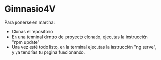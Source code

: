 # Gimnasio4V
Para ponerse en marcha:
- Clonas el repositorio
- En una terminal dentro del proyecto clonado, ejecutas la instrucción "npm update"
- Una vez esté todo listo, en la terminal ejecutas la instrucción "ng serve", y ya tendrías tu página funcionando.